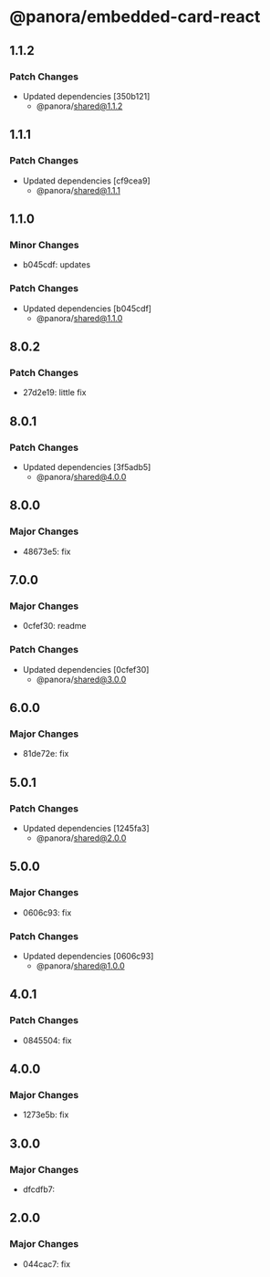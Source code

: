 # @panora/embedded-card-react

## 1.1.2

### Patch Changes

- Updated dependencies [350b121]
  - @panora/shared@1.1.2

## 1.1.1

### Patch Changes

- Updated dependencies [cf9cea9]
  - @panora/shared@1.1.1

## 1.1.0

### Minor Changes

- b045cdf: updates

### Patch Changes

- Updated dependencies [b045cdf]
  - @panora/shared@1.1.0

## 8.0.2

### Patch Changes

- 27d2e19: little fix

## 8.0.1

### Patch Changes

- Updated dependencies [3f5adb5]
  - @panora/shared@4.0.0

## 8.0.0

### Major Changes

- 48673e5: fix

## 7.0.0

### Major Changes

- 0cfef30: readme

### Patch Changes

- Updated dependencies [0cfef30]
  - @panora/shared@3.0.0

## 6.0.0

### Major Changes

- 81de72e: fix

## 5.0.1

### Patch Changes

- Updated dependencies [1245fa3]
  - @panora/shared@2.0.0

## 5.0.0

### Major Changes

- 0606c93: fix

### Patch Changes

- Updated dependencies [0606c93]
  - @panora/shared@1.0.0

## 4.0.1

### Patch Changes

- 0845504: fix

## 4.0.0

### Major Changes

- 1273e5b: fix

## 3.0.0

### Major Changes

- dfcdfb7:

## 2.0.0

### Major Changes

- 044cac7: fix
